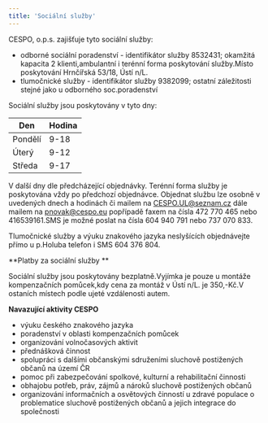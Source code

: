 ```yaml
---
title: 'Sociální služby'
---
```


CESPO, o.p.s. zajišťuje tyto sociální služby:
* odborné sociální poradenství - identifikátor služby 8532431; okamžitá kapacita 2 klienti,ambulantní i terénní forma poskytování služby.Místo poskytování Hrnčířská 53/18, Ústí n/L.
* tlumočnické služby - identifikátor služby 9382099; ostatní záležitosti stejné jako u odborného soc.poradenství

Sociální služby jsou poskytovány v tyto dny:

|Den|Hodina|
|-	|-	|
|Pondělí|9-18|
|Úterý|9-12|
|Středa|9-17|

V další dny dle předcházející objednávky.
Terénní forma služby je poskytována vždy po předchozí objednávce.
Objednat službu lze osobně v uvedených dnech a hodinách či mailem na CESPO.UL@seznam.cz dále mailem na pnovak@cespo.eu popřípadě faxem na čísla 472 770 465 nebo 416539161.SMS je možné poslat na čísla 604 940 791 nebo 737 070 833.

Tlumočnické služby a výuku znakového jazyka neslyšících objednávejte přímo u p.Holuba telefon i SMS 604 376 804.

**Platby za sociální služby **

Sociální služby jsou poskytovány bezplatně.Vyjímka je pouze u montáže kompenzačních pomůcek,kdy cena za montáž v Ústí n/L. je 350,-Kč.V ostaních místech podle ujeté vzdálenosti autem.

**Navazující aktivity CESPO**
* výuku českého znakového jazyka
* poradenství v oblasti kompenzačních pomůcek
* organizování volnočasových aktivit
* přednášková činnost
* spolupráci s dalšími občanskými sdruženími sluchově postižených občanů na území ČR
* pomoc při zabezpečování spolkové, kulturní a rehabilitační činnosti
* obhajobu potřeb, práv, zájmů a nároků sluchově postižených občanů
* organizování informačních a osvětových činností u zdravé populace o problematice sluchově postižených občanů a jejich integrace do společnosti